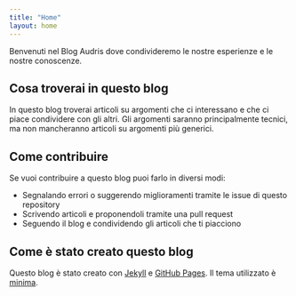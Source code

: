 ```yaml
---
title: "Home"
layout: home
---
```


Benvenuti nel Blog Audris dove condivideremo le nostre esperienze e le nostre conoscenze.

## Cosa troverai in questo blog

In questo blog troverai articoli su argomenti che ci interessano e che ci piace condividere con gli altri. Gli argomenti saranno principalmente tecnici, ma non mancheranno articoli su argomenti più generici.

## Come contribuire

Se vuoi contribuire a questo blog puoi farlo in diversi modi:

- Segnalando errori o suggerendo miglioramenti tramite le issue di questo repository
- Scrivendo articoli e proponendoli tramite una pull request
- Seguendo il blog e condividendo gli articoli che ti piacciono

## Come è stato creato questo blog

Questo blog è stato creato con [Jekyll](https://jekyllrb.com/) e [GitHub Pages](https://pages.github.com/). Il tema utilizzato è [minima](https://github.com/jekyll/minima).
